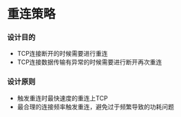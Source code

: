 # 重连策略

### 设计目的
+ TCP连接断开的时候需要进行重连
+ TCP连接数据传输有异常的时候需要进行断开再次重连

### 设计原则
+ 触发重连时最快速度的重连上TCP
+ 最合理的连接频率触发重连，避免过于频繁导致的功耗问题